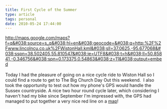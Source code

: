 ```yaml
---
title: First Cycle of the Summer
type: article
tags: personal
date: 2010-05-24 17:44:00
---
```


<a href="http://maps.google.com/maps?f=q&#038;source=s_q&#038;hl=en&#038;geocode=&#038;q=http:%2F%2Fwww.lincolncu.co.uk%2FWistonHall.kml&#038;sll=37.0625,-95.677068&#038;sspn=38.502405,55.810547&#038;ie=UTF8&#038;t=h&#038;ll=50.85841,-0.346756&#038;spn=0.173375,0.54863&#038;z=11&#038;output=embed">http://maps.google.com/maps?f=q&#038;source=s_q&#038;hl=en&#038;geocode=&#038;q=http:%2F%2Fwww.lincolncu.co.uk%2FWistonHall.kml&#038;sll=37.0625,-95.677068&#038;sspn=38.502405,55.810547&#038;ie=UTF8&#038;t=h&#038;ll=50.85841,-0.346756&#038;spn=0.173375,0.54863&#038;z=11&#038;output=embed</a><br /><br />Today I had the pleasure of going on a nice cycle ride to Wiston Hall so I could find a route to get to The Big Church Day Out this weekend. &nbsp;I also took the opportunity to test out how my phone's GPS would handle the Sussex countryside. A nice two hour round cycle later, which considering I haven't had my bike since September I'm impressed with, the GPS had managed to put together a very nice red line on a <a href="http://maps.google.com/maps?f=q&amp;source=embed&amp;hl=en&amp;geocode=&amp;q=http:%2F%2Fwww.lincolncu.co.uk%2FWistonHall.kml&amp;sll=37.0625,-95.677068&amp;sspn=38.502405,55.810547&amp;ie=UTF8&amp;t=h&amp;ll=50.85841,-0.346756&amp;spn=0.173375,0.54863&amp;z=11">map</a>!
